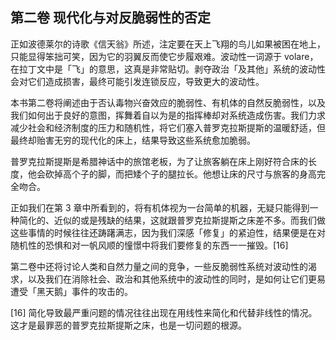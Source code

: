 ## 第二卷 现代化与对反脆弱性的否定

正如波德莱尔的诗歌《信天翁》所述，注定要在天上飞翔的鸟儿如果被困在地上，只能显得笨拙可笑，因为它的羽翼反而使它步履艰难。波动性一词源于 volare，在拉丁文中是「飞」的意思，这真是非常贴切。剥夺政治「及其他」系统的波动性会对它们造成损害，最终可能引发连锁反应，导致更大的波动性。

本书第二卷将阐述由于否认毒物兴奋效应的脆弱性、有机体的自然反脆弱性，以及我们如何出于良好的意图，挥舞着自以为是的指挥棒却对系统造成伤害。我们力求减少社会和经济制度的压力和随机性，将它们塞入普罗克拉斯提斯的温暖舒适，但最终却贻害无穷的现代化的床上，结果导致这些系统愈加脆弱。

普罗克拉斯提斯是希腊神话中的旅馆老板，为了让旅客躺在床上刚好符合床的长度，他会砍掉高个子的脚，而把矮个子的腿拉长。他想让床的尺寸与旅客的身高完全吻合。

正如我们在第 3 章中所看到的，将有机体视为一台简单的机器，无疑只能得到一种简化的、近似的或是残缺的结果，这就跟普罗克拉斯提斯之床差不多。而我们做这些事情的时候往往还踌躇满志，因为我们深感「修复」的紧迫性，结果便是在对随机性的恐惧和对一帆风顺的憧憬中将我们要修复的东西一一摧毁。[16]

第二卷中还将讨论人类和自然力量之间的竞争，一些反脆弱性系统对波动性的渴求，以及我们在消除社会、政治和其他系统中的波动性的同时，是如何让它们更易遭受「黑天鹅」事件的攻击的。

[16] 简化导致最严重问题的情况往往出现在用线性来简化和代替非线性的情况。这才是最罪恶的普罗克拉斯提斯之床，也是一切问题的根源。



